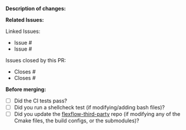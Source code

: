 **Description of changes:**

**Related Issues:**

Linked Issues:
- Issue #
- Issue #

Issues closed by this PR:
- Closes #
- Closes #

**Before merging:**

- [ ] Did the CI tests pass?
- [ ] Did you run a shellcheck test (if modifying/adding bash files)?
- [ ] Did you update the [flexflow-third-party](https://github.com/flexflow/flexflow-third-party) repo (if modifying any of the Cmake files, the build configs, or the submodules)?
